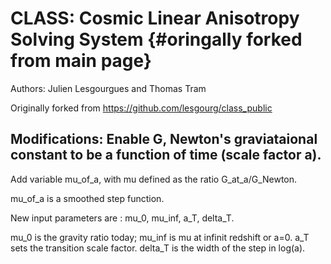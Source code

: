 CLASS: Cosmic Linear Anisotropy Solving System  {#oringally forked from main page}
==============================================

Authors: Julien Lesgourgues and Thomas Tram

Originally forked from https://github.com/lesgourg/class_public

Modifications:
Enable G, Newton's graviataional constant to be a function of time (scale factor a).
-------
Add variable mu_of_a, with mu defined as the ratio G_at_a/G_Newton.

mu_of_a is a smoothed step function.

New input parameters are : mu_0, mu_inf, a_T, delta_T.

mu_0 is the gravity ratio today; mu_inf is mu at infinit redshift or a=0. a_T sets the transition scale factor. delta_T is the width of the step in log(a).

